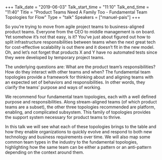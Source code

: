 +++
Talk_date = "2019-06-03"
Talk_start_time = "11:10"
Talk_end_time = "11:40"
Title = "Product Teams Need A Family Too - Fundamental Team Topologies for Flow"
Type = "talk"
Speakers = ["manuel-pais"]
+++

So you’re trying to move from agile project teams to business-aligned product teams. Everyone from the CEO to middle management is on board. Yet somehow it’s not that easy, is it? You’ve just about figured out how to split infrastructure responsibilities between teams when the next great tech for cost-effective scalability is out there and it doesn’t fit in the new model. Oh, and let’s not forget that products X and Y have no automated tests since they were developed by temporary project teams.

The underlying questions are: What are the product team’s responsibilities? How do they interact with other teams and when? The fundamental team topologies provide a framework for thinking about and aligning teams with an expected set of behaviors and responsibilities. In other words, they clarify the teams’ purpose and ways of working.

We recommend four fundamental team topologies, each with a well defined purpose and responsibilities. Along stream-aligned teams (of which product teams are a subset), the other three topologies recommended are platform, enabling, and complicated subsystem. This family of topologies provides the support system necessary for product teams to thrive.

In this talk we will see what each of these topologies brings to the table and how they enable organizations to quickly evolve and respond to both new technology and business requirements over time. We will also map some common team types in the industry to the fundamental topologies, highlighting how the same team can be either a pattern or an anti-pattern depending on the context around them.